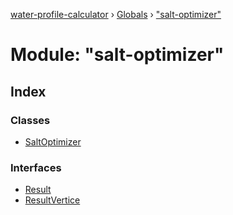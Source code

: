 [water-profile-calculator](../README.md) › [Globals](../globals.md) › ["salt-optimizer"](_salt_optimizer_.md)

# Module: "salt-optimizer"

## Index

### Classes

* [SaltOptimizer](../classes/_salt_optimizer_.saltoptimizer.md)

### Interfaces

* [Result](../interfaces/_salt_optimizer_.result.md)
* [ResultVertice](../interfaces/_salt_optimizer_.resultvertice.md)
